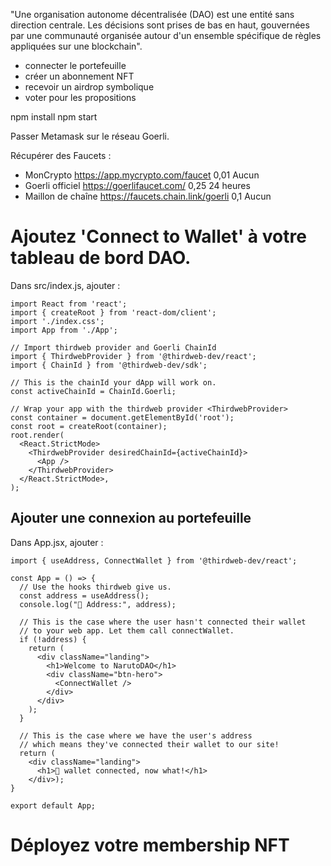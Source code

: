 "Une organisation autonome décentralisée (DAO) est une entité sans direction centrale. Les décisions sont prises de bas en haut, gouvernées par une communauté organisée autour d'un ensemble spécifique de règles appliquées sur une blockchain".

- connecter le portefeuille
- créer un abonnement NFT
- recevoir un airdrop symbolique
- voter pour les propositions

npm install
npm start

Passer Metamask sur le réseau Goerli.

Récupérer des Faucets :
- MonCrypto	https://app.mycrypto.com/faucet	0,01	Aucun
- Goerli officiel	https://goerlifaucet.com/	0,25	24 heures
- Maillon de chaîne	https://faucets.chain.link/goerli	0,1	Aucun

# Ajoutez 'Connect to Wallet' à votre tableau de bord DAO.

Dans src/index.js, ajouter :

```
import React from 'react';
import { createRoot } from 'react-dom/client';
import './index.css';
import App from './App';

// Import thirdweb provider and Goerli ChainId
import { ThirdwebProvider } from '@thirdweb-dev/react';
import { ChainId } from '@thirdweb-dev/sdk';

// This is the chainId your dApp will work on.
const activeChainId = ChainId.Goerli;

// Wrap your app with the thirdweb provider <ThirdwebProvider>
const container = document.getElementById('root');
const root = createRoot(container);
root.render(
  <React.StrictMode>
    <ThirdwebProvider desiredChainId={activeChainId}>
      <App />
    </ThirdwebProvider>
  </React.StrictMode>,
);
```

## Ajouter une connexion au portefeuille

Dans App.jsx, ajouter :

```
import { useAddress, ConnectWallet } from '@thirdweb-dev/react';

const App = () => {
  // Use the hooks thirdweb give us.
  const address = useAddress();
  console.log("👋 Address:", address);

  // This is the case where the user hasn't connected their wallet
  // to your web app. Let them call connectWallet.
  if (!address) {
    return (
      <div className="landing">
        <h1>Welcome to NarutoDAO</h1>
        <div className="btn-hero">
          <ConnectWallet />
        </div>
      </div>
    );
  }

  // This is the case where we have the user's address
  // which means they've connected their wallet to our site!
  return (
    <div className="landing">
      <h1>👀 wallet connected, now what!</h1>
    </div>);
}

export default App;
```

# Déployez votre membership NFT


